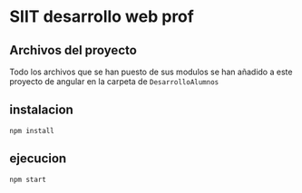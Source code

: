 # SIIT desarrollo web prof
## Archivos del proyecto
Todo los archivos que se han puesto de sus modulos se han añadido a este proyecto de angular en la carpeta de `DesarrolloAlumnos`
## instalacion 
```
npm install 
```
## ejecucion 
```
npm start
```
